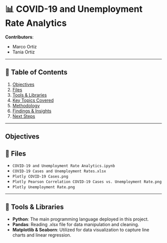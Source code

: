 # 📊 COVID-19 and Unemployment Rate Analytics

**Contributors**:
- Marco Ortiz
- Tania Ortiz

---

## 📃 Table of Contents

1. [Objectives](#-objectives)
2. [Files](#-files)
3. [Tools & Libraries](#-tools-&-libraries)
4. [Key Topics Covered](#-key-topics-covered)
5. [Methodology](#-methodology)
6. [Findings & Insights](#-findings-&-insights)
7. [Next Steps](#-next-steps)

---

## Objectives


## 📂 Files

- `COVID-19 and Unemployment Rate Analytics.ipynb`
- `COVID-19 Cases and Unemployment Rates.xlsx`
-  `Plotly COVID-19 Cases.png`
-  `Plotly Pearson Correlation COVID-19 Cases vs. Unemployment Rate.png`
-  `Plotly Unemployment Rate.png`

---

## 🔧 Tools & Libraries

- **Python**: The main programming language deployed in this project.
- **Pandas**: Reading .xlsx file for data manipulation and cleaning.
- **Matplotlib & Seaborn**: Utilized for data visualization to capture line charts and linear regression.
